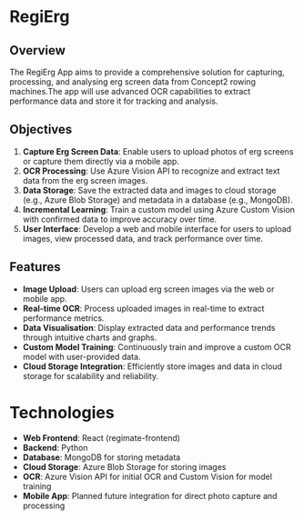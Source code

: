 # RegiErg

## Overview
The RegiErg App aims to provide a comprehensive solution for capturing, processing, and analysing erg screen data from Concept2 rowing machines.The app will use advanced OCR capabilities to extract performance data and store it for tracking and analysis.

## Objectives
1. **Capture Erg Screen Data**: Enable users to upload photos of erg screens or capture them directly via a mobile app.
2. **OCR Processing**: Use Azure Vision API to recognize and extract text data from the erg screen images.
3. **Data Storage**: Save the extracted data and images to cloud storage (e.g., Azure Blob Storage) and metadata in a database (e.g., MongoDB).
4. **Incremental Learning**: Train a custom model using Azure Custom Vision with confirmed data to improve accuracy over time.
5. **User Interface**: Develop a web and mobile interface for users to upload images, view processed data, and track performance over time.

## Features
- **Image Upload**: Users can upload erg screen images via the web or mobile app.
- **Real-time OCR**: Process uploaded images in real-time to extract performance metrics.
- **Data Visualisation**: Display extracted data and performance trends through intuitive charts and graphs.
- **Custom Model Training**: Continuously train and improve a custom OCR model with user-provided data.
- **Cloud Storage Integration**: Efficiently store images and data in cloud storage for scalability and reliability.

# Technologies
- **Web Frontend**: React (regimate-frontend)
- **Backend**: Python
- **Database**: MongoDB for storing metadata
- **Cloud Storage**: Azure Blob Storage for storing images
- **OCR**: Azure Vision API for initial OCR and Custom Vision for model training
- **Mobile App**: Planned future integration for direct photo capture and processing